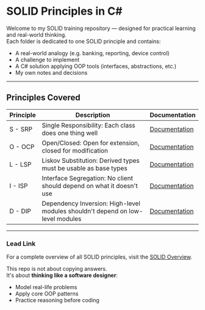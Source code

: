 # SOLID Principles in C#

Welcome to my SOLID training repository — designed for practical learning and real-world thinking.  
Each folder is dedicated to one SOLID principle and contains:

-  A real-world analogy (e.g. banking, reporting, device control)
-  A challenge to implement
-  A C# solution applying OOP tools (interfaces, abstractions, etc.)
-  My own notes and decisions

---

##  Principles Covered

| Principle | Description | Documentation |
|----------|-------------|----------------|
| S - SRP  | Single Responsibility: Each class does one thing well | [Documentation](https://github.com/rezatajari/SOLID-Principles/blob/master/doc/SRP.md) |
| O - OCP  | Open/Closed: Open for extension, closed for modification | [Documentation](https://github.com/rezatajari/SOLID-Principles/blob/master/doc/OCP.md) |
| L - LSP  | Liskov Substitution: Derived types must be usable as base types | [Documentation](https://github.com/rezatajari/SOLID-Principles/blob/master/doc/LSP.md) |
| I - ISP  | Interface Segregation: No client should depend on what it doesn't use | [Documentation](https://github.com/rezatajari/SOLID-Principles/blob/master/doc/ISP.md) |
| D - DIP  | Dependency Inversion: High-level modules shouldn't depend on low-level modules | [Documentation](https://github.com/rezatajari/SOLID-Principles/blob/master/doc/DIP.md) |

---

###  Lead Link

For a complete overview of all SOLID principles, visit the [SOLID Overview](https://github.com/rezatajari/SOLID-Principles/blob/master/doc/SOLID%20Overview.md).

This repo is not about copying answers.  
It's about **thinking like a software designer**:  
- Model real-life problems
- Apply core OOP patterns
- Practice reasoning before coding
